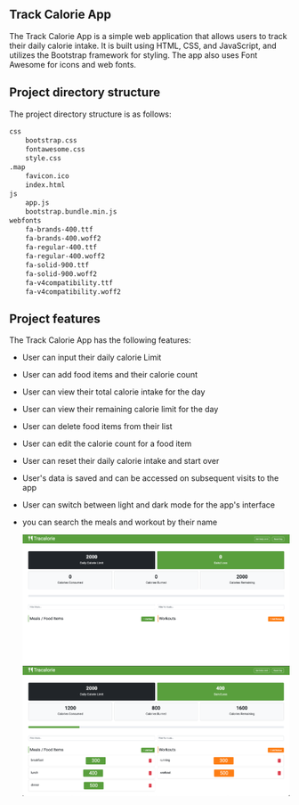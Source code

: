 ## Track Calorie App

The Track Calorie App is a simple web application that allows users to track their daily calorie intake. It is built using HTML, CSS, and JavaScript, and utilizes the Bootstrap framework for styling. The app also uses Font Awesome for icons and web fonts.

## Project directory structure

The project directory structure is as follows:

    css
        bootstrap.css
        fontawesome.css
        style.css
    .map
        favicon.ico
        index.html
    js
        app.js
        bootstrap.bundle.min.js
    webfonts
        fa-brands-400.ttf
        fa-brands-400.woff2
        fa-regular-400.ttf
        fa-regular-400.woff2
        fa-solid-900.ttf
        fa-solid-900.woff2
        fa-v4compatibility.ttf
        fa-v4compatibility.woff2

## Project features

The Track Calorie App has the following features:

- User can input their daily calorie Limit
- User can add food items and their calorie count
- User can view their total calorie intake for the day
- User can view their remaining calorie limit for the day
- User can delete food items from their list
- User can edit the calorie count for a food item
- User can reset their daily calorie intake and start over
- User's data is saved and can be accessed on subsequent visits to the app
- User can switch between light and dark mode for the app's interface
- you can search the meals and workout by their name

  ![Track Calorie App image 1](imageview/track-app1.png)
  ![Track Calorie App image 2](imageview/track-app2.png)
